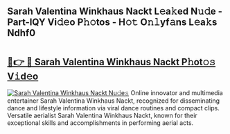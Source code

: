 ## Sarah Valentina Winkhaus Nackt L𝚎a𝚔ed N𝚞𝚍e - Part-lQY Vi𝚍𝚎o P𝚑𝚘tos - H𝚘𝚝 O𝚗𝚕yf𝚊ns L𝚎a𝚔s Ndhf0

# <h2><a href="http://kf5us6.oniu.top/?m=Sarah+Valentina+Winkhaus+Nackt">🔗👉 🔴 Sarah Valentina Winkhaus Nackt P𝚑ot𝚘𝚜 V𝚒d𝚎o</a></h2>

[![Sarah Valentina Winkhaus Nackt Nu𝚍e𝚜](https://i.imgur.com/0qMVB7G.gif)](http://kf5us6.oniu.top/?m=Sarah+Valentina+Winkhaus+Nackt)
Online innovator and multimedia entertainer Sarah Valentina Winkhaus Nackt, recognized for disseminating dance and lifestyle information via viral dance routines and compact clips. Versatile aerialist Sarah Valentina Winkhaus Nackt, known for their exceptional skills and accomplishments in performing aerial acts.  
